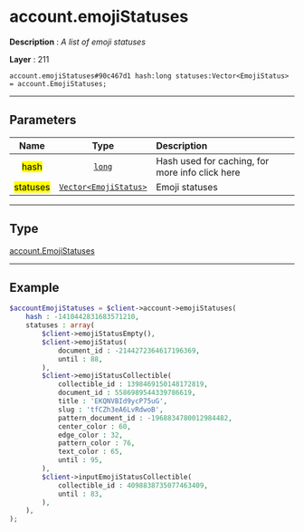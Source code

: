 # account.emojiStatuses

**Description** : *A list of emoji statuses*

**Layer** : 211

```tl
account.emojiStatuses#90c467d1 hash:long statuses:Vector<EmojiStatus> = account.EmojiStatuses;
```

---

## Parameters

| Name | Type | Description |
| :---: | :---: | :--- |
| <mark>hash</mark> | [`long`](type/long) | Hash used for caching, for more info click here |
| <mark>statuses</mark> | [`Vector<EmojiStatus>`](type/EmojiStatus) | Emoji statuses |

---

## Type

[account.EmojiStatuses](type/account.EmojiStatuses)

---

## Example

```php
$accountEmojiStatuses = $client->account->emojiStatuses(
	hash : -1410442831683571210,
	statuses : array(
		$client->emojiStatusEmpty(),
		$client->emojiStatus(
			document_id : -2144272364617196369,
			until : 88,
		),
		$client->emojiStatusCollectible(
			collectible_id : 1398469150148172819,
			document_id : 5586989544339786619,
			title : 'EKQNVBId9ycP75uG',
			slug : 'tfCZh3eA6LvRdwoB',
			pattern_document_id : -1968834780012984482,
			center_color : 60,
			edge_color : 32,
			pattern_color : 76,
			text_color : 65,
			until : 95,
		),
		$client->inputEmojiStatusCollectible(
			collectible_id : 4098838735077463409,
			until : 83,
		),
	),
);
```
